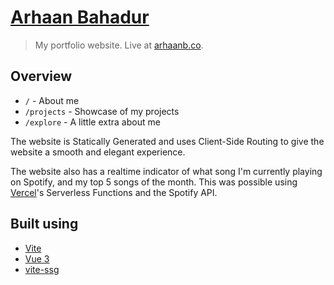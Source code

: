 # [Arhaan Bahadur](https://arhaanb.co)

> My portfolio website. Live at [arhaanb.co](https://arhaanb.co).

## Overview

- `/` - About me
- `/projects` - Showcase of my projects
- `/explore` - A little extra about me

The website is Statically Generated and uses Client-Side Routing to give the website a smooth and elegant experience.

The website also has a realtime indicator of what song I'm currently playing on Spotify, and my top 5 songs of the month. This was possible using [Vercel](https://vercel.com)'s Serverless Functions and the Spotify API.

## Built using

- [Vite](https://vitejs.org)
- [Vue 3](https://vuejs.org)
- [vite-ssg](https://github.com/antfu/vite-ssg)
